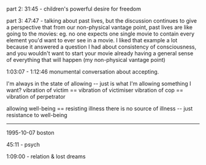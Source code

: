 part 2:
31:45 - children's powerful desire for freedom

part 3:
47:47 - talking about past lives, but the discussion continues to give a perspective that from our non-physical vantage point, past lives are like going to the movies: eg. no one expects one single movie to contain every element you'd want to ever see in a movie. I liked that example a lot because it answered a question I had about consistency of consciousness, and you wouldn't want to start your movie already having a general sense of everything that will happen (my non-physical vantage point)

1:03:07 - 1:12:46
monumental conversation about accepting.

I'm always in the state of allowing -- just is what I'm allowing something I want?
vibration of victim == vibration of victimiser
vibration of cop == vibration of perpetrator

allowing well-being == resisting illness
there is no source of illness -- just resistance to well-being

---
1995-10-07 boston

45:11 - psych

1:09:00 - relation & lost dreams
